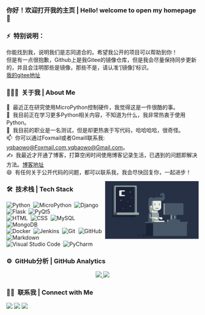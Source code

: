 ### 你好！欢迎打开我的主页 | Hello! welcome to open my homepage 👋
### ⚡ &nbsp;特别说明：
 你能找到我，说明我们是志同道合的。希望我公开的项目可以帮助到你！\
 但是有一点很抱歉，Github上是我Gitee的镜像仓库，但是我会尽量保持同步更新的，并且会注明那些是镜像，那些不是，请认准‘[镜像]’标识。\
 [我的gitee地址](https://gitee.com/yqbao)
 
### 👨🏻‍💻 &nbsp;关于我 | About Me

🔭 &nbsp;最近正在研究使用MicroPython控制硬件，我觉得这是一件很酷的事。\
🌱 &nbsp;我目前正在学习更多Python相关内容，不知道为什么，我非常热衷于使用Python。\
💬 &nbsp;我目前的职业是一名测试，但是却更热衷于写代码，哈哈哈哈，很奇怪。\
📫 &nbsp;你可以通过Foxmail或者Gmaill联系我: yqbaowo@Foxmail.com,yqbaowo@Gmail.com。\
✍️ &nbsp;我最近才开通了博客，打算空闲时间使用博客记录生活，已遇到的问题即解决方法。[博客地址](https://www.cnblogs.com/yqbaowo/)\
😄 &nbsp;有任何关于公开代码的问题，都可以联系我，我会尽快回复你，一起进步！

<img alt="Night Coding" width='245px' src="https://raw.githubusercontent.com/AVS1508/AVS1508/master/assets/Night-Coding.gif" align="right"/>

### 🛠 &nbsp;技术栈 | Tech Stack

![Python](https://img.shields.io/badge/-Python-05122A?style=flat&logo=python)&nbsp;
![MicroPython](https://img.shields.io/badge/-MicroPython-05122A?style=flat&logo=micropython)&nbsp;
![Django](https://img.shields.io/badge/-Django-05122A?style=flat&logo=django)&nbsp;
![Flask](https://img.shields.io/badge/-Flask-05122A?style=flat&logo=flask)&nbsp;
![PyQt5](https://img.shields.io/badge/-PyQt5-05122A?style=flat&logo=Qt&logoColor=1572B6)&nbsp;\
![HTML](https://img.shields.io/badge/-HTML-05122A?style=flat&logo=HTML5)&nbsp;
![CSS](https://img.shields.io/badge/-CSS-05122A?style=flat&logo=CSS3&logoColor=1572B6)&nbsp;
![MySQL](https://img.shields.io/badge/-MySQL-05122A?style=flat&logo=MySQL&logoColor=007ACC)&nbsp;
![MongoDB](https://img.shields.io/badge/-MongoDB-05122A?style=flat&logo=MongoDB&logoColor=007ACC)&nbsp;\
![Docker](https://img.shields.io/badge/-Docker-05122A?style=flat&logo=Docker)&nbsp;
![Jenkins](https://img.shields.io/badge/-Jenkins-05122A?style=flat&logo=Jenkins)&nbsp;
![Git](https://img.shields.io/badge/-Git-05122A?style=flat&logo=git)&nbsp;
![GitHub](https://img.shields.io/badge/-GitHub-05122A?style=flat&logo=github)&nbsp;
![Markdown](https://img.shields.io/badge/-Markdown-05122A?style=flat&logo=markdown)\
![Visual Studio Code](https://img.shields.io/badge/-Visual%20Studio%20Code-05122A?style=flat&logo=visual-studio-code&logoColor=007ACC)&nbsp;
![PyCharm](https://img.shields.io/badge/-PyCharm-05122A?style=flat&logo=PyCharm&logoColor=007ACC)&nbsp;


### ⚙️ &nbsp;GitHub分析 | GitHub Analytics
<p align="center">
<a href="https://github.com/YQBaobao">
  <img height="180em" src="https://github-readme-stats-eight-theta.vercel.app/api?username=YQBaobao&show_icons=true&theme=algolia&include_all_commits=true&count_private=true"/>
  <img height="180em" src="https://github-readme-stats-eight-theta.vercel.app/api/top-langs/?username=YQBaobao&layout=compact&langs_count=8&theme=algolia"/>
</a>
</p>


### 🤝🏻 &nbsp;联系我 | Connect with Me

<p align="left">
<a href="https://www.cnblogs.com/yqbaowo/"><img src="https://img.shields.io/badge/-cnblogs.com-3423A6?style=flat&logo=Google-Chrome"/></a>
<a href="https://www.foxmail.com/"><img src="https://img.shields.io/badge/-foxmail.com-3423A6?style=flat&logo=Google-Chrome"/></a>
<a href="https://mail.google.com/"><img src="https://img.shields.io/badge/-mail.google.com-3423A6?style=flat&logo=Google-Chrome"/></a>
</p>

